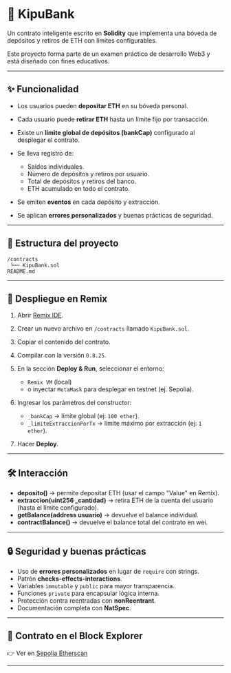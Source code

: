 # 🏦 KipuBank

Un contrato inteligente escrito en **Solidity** que implementa una bóveda de depósitos y retiros de ETH con límites configurables.

Este proyecto forma parte de un examen práctico de desarrollo Web3 y está diseñado con fines educativos.

---

## ✨ Funcionalidad

* Los usuarios pueden **depositar ETH** en su bóveda personal.
* Cada usuario puede **retirar ETH** hasta un límite fijo por transacción.
* Existe un **límite global de depósitos (bankCap)** configurado al desplegar el contrato.
* Se lleva registro de:

  * Saldos individuales.
  * Número de depósitos y retiros por usuario.
  * Total de depósitos y retiros del banco.
  * ETH acumulado en todo el contrato.
* Se emiten **eventos** en cada depósito y extracción.
* Se aplican **errores personalizados** y buenas prácticas de seguridad.

---

## 📂 Estructura del proyecto

```
/contracts
 └── KipuBank.sol
README.md
```

---

## 🚀 Despliegue en Remix

1. Abrir [Remix IDE](https://remix.ethereum.org/).
2. Crear un nuevo archivo en `/contracts` llamado `KipuBank.sol`.
3. Copiar el contenido del contrato.
4. Compilar con la versión `0.8.25`.
5. En la sección **Deploy & Run**, seleccionar el entorno:

   * `Remix VM` (local)
   * o inyectar `MetaMask` para desplegar en testnet (ej. Sepolia).
6. Ingresar los parámetros del constructor:

   * `_bankCap` → límite global (ej: `100 ether`).
   * `_limiteExtraccionPorTx` → límite máximo por extracción (ej: `1 ether`).
7. Hacer **Deploy**.

---

## 🛠️ Interacción

* **deposito()** → permite depositar ETH (usar el campo "Value" en Remix).
* **extraccion(uint256 _cantidad)** → retira ETH de la cuenta del usuario (hasta el límite configurado).
* **getBalance(address usuario)** → devuelve el balance individual.
* **contractBalance()** → devuelve el balance total del contrato en wei.

---

## 🔒 Seguridad y buenas prácticas

* Uso de **errores personalizados** en lugar de `require` con strings.
* Patrón **checks-effects-interactions**.
* Variables `immutable` y `public` para mayor transparencia.
* Funciones `private` para encapsular lógica interna.
* Protección contra reentradas con **nonReentrant**.
* Documentación completa con **NatSpec**.

---

## 🔗 Contrato en el Block Explorer

👉 Ver en [Sepolia Etherscan](https://sepolia.etherscan.io/address/0x1A9fD8a2064c67Cc8Ae8046c2b71724C570B6a87)


---
